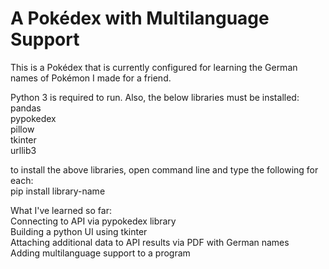 # A Pokédex with Multilanguage Support
This is a Pokédex that is currently configured for learning the German names of Pokémon I made for a friend.

Python 3 is required to run. Also, the below libraries must be installed:  
pandas  
pypokedex  
pillow  
tkinter  
urllib3  

to install the above libraries, open command line and type the following for each:  
pip install library-name

What I've learned so far:  
Connecting to API via pypokedex library  
Building a python UI using tkinter  
Attaching additional data to API results via PDF with German names  
Adding multilanguage support to a program
